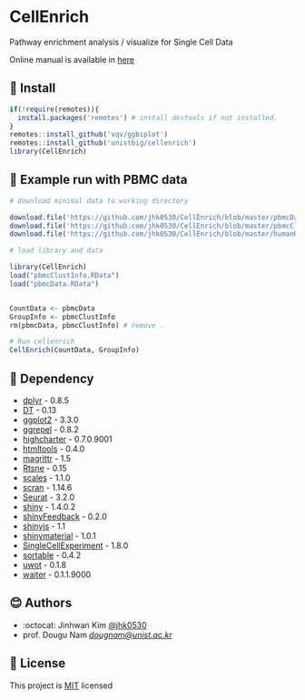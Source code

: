 # CellEnrich 

Pathway enrichment analysis / visualize for Single Cell Data

Online manual is available in [here](https://jhk0530.github.io/CellEnrich/)

## :wrench: Install

```R
if(!require(remotes)){
  install.packages('remotes') # install devtools if not installed.
}
remotes::install_github('vqv/ggbiplot')
remotes::install_github('unistbig/cellenrich')
library(CellEnrich)
```

## :ship: Example run with PBMC data 

```R
# download minimal data to working directory

download.file('https://github.com/jhk0530/CellEnrich/blob/master/pbmcData.RData?raw=true','pbmcData.RData', mode = 'wb')
download.file('https://github.com/jhk0530/CellEnrich/blob/master/pbmcClustinfo.RData?raw=true','pbmcClustinfo.RData', mode = 'wb')
download.file('https://github.com/jhk0530/CellEnrich/blob/master/humanKEGG.RData?raw=true', 'humanKEGG.RData', mode = 'wb')

# load library and data

library(CellEnrich)
load("pbmcClustInfo.RData")
load("pbmcData.RData")


CountData <- pbmcData
GroupInfo <- pbmcClustInfo
rm(pbmcData, pbmcClustInfo) # remove .

# Run cellenrich
CellEnrich(CountData, GroupInfo)

```

## :paperclip: Dependency

* [dplyr](https://github.com/tidyverse/dplyr) - 0.8.5
* [DT](https://github.com/rstudio/DT) - 0.13
* [ggplot2](https://github.com/tidyverse/ggplot2) - 3.3.0
* [ggrepel](https://github.com/slowkow/ggrepel) - 0.8.2
* [highcharter](https://github.com/jbkunst/highcharter) - 0.7.0.9001
* [htmltools](https://github.com/rstudio/htmltools) - 0.4.0
* [magrittr](https://github.com/tidyverse/magrittr) - 1.5
* [Rtsne](https://github.com/jkrijthe/Rtsne) - 0.15
* [scales](https://github.com/r-lib/scales) - 1.1.0
* [scran](https://git.bioconductor.org/packages/scran) - 1.14.6
* [Seurat](https://github.com/satijalab/seurat) - 3.2.0
* [shiny](https://github.com/rstudio/shiny) - 1.4.0.2
* [shinyFeedback](https://github.com/merlinoa/shinyFeedback) - 0.2.0
* [shinyjs](https://github.com/daattali/shinyjs) - 1.1
* [shinymaterial](https://github.com/ericrayanderson/shinymaterial) - 1.0.1
* [SingleCellExperiment](https://git.bioconductor.org/packages/SingleCellExperiment) - 1.8.0
* [sortable](https://github.com/rstudio/sortable) - 0.4.2
* [uwot](https://github.com/jlmelville/uwot) - 0.1.8
* [waiter](https://github.com/JohnCoene/waiter) - 0.1.1.9000

## :blush: Authors
* :octocat: Jinhwan Kim [@jhk0530](http://github.com/jhk0530)
* prof. Dougu Nam *dougnam@unist.ac.kr*

## :memo: License
This project is [MIT](https://opensource.org/licenses/MIT) licensed

